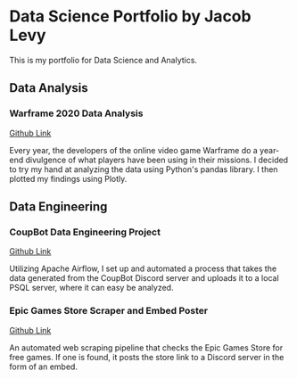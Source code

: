 # Data Science Portfolio by Jacob Levy
This is my portfolio for Data Science and Analytics. 

## Data Analysis 
### Warframe 2020 Data Analysis
[Github Link](https://github.com/Jlevy0/Jlevy0.github.io/blob/main/Notebooks/Warframe2020DataAnalysis.ipynb)

Every year, the developers of the online video game Warframe do a year-end divulgence of what players have been using in their missions. I decided to try my hand at analyzing the data using Python's pandas library. I then plotted my findings using Plotly.

## Data Engineering
### CoupBot Data Engineering Project
[Github Link](https://github.com/Jlevy0/CoupBot-Data-Engineering-Project)

Utilizing Apache Airflow, I set up and automated a process that takes the data generated from the CoupBot Discord server and uploads it to a local PSQL server, where it can easy be analyzed. 

### Epic Games Store Scraper and Embed Poster
[Github Link](https://github.com/Jlevy0/Epic-Games-Store-Scraper-and-Embed-Poster)

An automated web scraping pipeline that checks the Epic Games Store for free games. If one is found, it posts the store link to a Discord server in the form of an embed.

